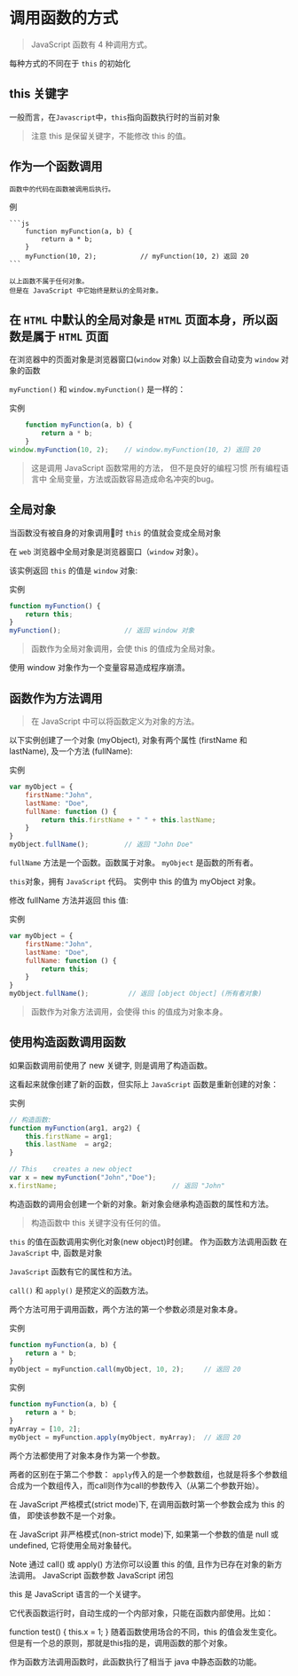 调用函数的方式
================

> JavaScript 函数有 4 种调用方式。

每种方式的不同在于 `this` 的初始化

this 关键字
-----------

一般而言，在`Javascript`中，`this`指向函数执行时的当前对象

> 	注意 this 是保留关键字，不能修改 this 的值。

作为一个函数调用
--------------

    函数中的代码在函数被调用后执行。
例

    ```js
        function myFunction(a, b) {
            return a * b;
        }
        myFunction(10, 2);           // myFunction(10, 2) 返回 20
    ```

    以上函数不属于任何对象。
    但是在 JavaScript 中它始终是默认的全局对象。

在 `HTML` 中默认的全局对象是 `HTML` 页面本身，所以函数是属于 `HTML` 页面
-------------

在浏览器中的页面对象是浏览器窗口(`window` 对象)
以上函数会自动变为 `window` 对象的函数

`myFunction()` 和 `window.myFunction()` 是一样的：

实例

```js
    function myFunction(a, b) {
        return a * b;
    }
window.myFunction(10, 2);    // window.myFunction(10, 2) 返回 20
```

> 这是调用 JavaScript 函数常用的方法， 但不是良好的编程习惯
所有编程语言中 全局变量，方法或函数容易造成命名冲突的bug。

全局对象
-------------

当函数没有被自身的对象调用时 `this` 的值就会变成全局对象

在 `web` 浏览器中全局对象是浏览器窗口（`window` 对象）。

该实例返回 `this` 的值是 `window` 对象:

实例

```js
function myFunction() {
    return this;
}
myFunction();                // 返回 window 对象
```

>	函数作为全局对象调用，会使 this 的值成为全局对象。

使用 window 对象作为一个变量容易造成程序崩溃。

函数作为方法调用
------------

> 在 JavaScript 中可以将函数定义为对象的方法。

以下实例创建了一个对象 (myObject), 对象有两个属性 (firstName 和 lastName), 及一个方法 (fullName):

实例

```js
var myObject = {
    firstName:"John",
    lastName: "Doe",
    fullName: function () {
        return this.firstName + " " + this.lastName;
    }
}
myObject.fullName();         // 返回 "John Doe"
```

`fullName` 方法是一个函数。函数属于对象。 
`myObject` 是函数的所有者。

`this`对象，拥有 `JavaScript` 代码。
实例中 this 的值为 myObject 对象。

修改 fullName 方法并返回 this 值:

实例

```js
var myObject = {
    firstName:"John",
    lastName: "Doe",
    fullName: function () {
        return this;
    }
}
myObject.fullName();          // 返回 [object Object] (所有者对象)
```

>	函数作为对象方法调用，会使得 this 的值成为对象本身。

使用构造函数调用函数
-------------

如果函数调用前使用了 new 关键字, 则是调用了构造函数。

这看起来就像创建了新的函数，但实际上 `JavaScript` 函数是重新创建的对象：

实例

```js
// 构造函数:
function myFunction(arg1, arg2) {
    this.firstName = arg1;
    this.lastName  = arg2;
}
 
// This    creates a new object
var x = new myFunction("John","Doe");
x.firstName;                             // 返回 "John"
```

构造函数的调用会创建一个新的对象。新对象会继承构造函数的属性和方法。

>	构造函数中 this 关键字没有任何的值。

`this` 的值在函数调用实例化对象(new object)时创建。
作为函数方法调用函数
在 `JavaScript` 中, 函数是对象

`JavaScript` 函数有它的属性和方法。

`call()` 和 `apply()` 是预定义的函数方法。

两个方法可用于调用函数，两个方法的第一个参数必须是对象本身。

实例

```js
function myFunction(a, b) {
    return a * b;
}
myObject = myFunction.call(myObject, 10, 2);     // 返回 20
```

实例
```js
function myFunction(a, b) {
    return a * b;
}
myArray = [10, 2];
myObject = myFunction.apply(myObject, myArray);  // 返回 20
```

两个方法都使用了对象本身作为第一个参数。

两者的区别在于第二个参数： `apply`传入的是一个参数数组，也就是将多个参数组合成为一个数组传入，而call则作为call的参数传入（从第二个参数开始）。

在 JavaScript 严格模式(strict mode)下, 在调用函数时第一个参数会成为 this 的值， 即使该参数不是一个对象。

在 JavaScript 非严格模式(non-strict mode)下, 如果第一个参数的值是 null 或 undefined, 它将使用全局对象替代。

Note	通过 call() 或 apply() 方法你可以设置 this 的值, 且作为已存在对象的新方法调用。
 JavaScript 函数参数 JavaScript 闭包 


this 是 JavaScript 语言的一个关键字。

它代表函数运行时，自动生成的一个内部对象，只能在函数内部使用。比如：

function test() {
    this.x = 1;
}
随着函数使用场合的不同，this 的值会发生变化。但是有一个总的原则，那就是this指的是，调用函数的那个对象。



作为函数方法调用函数时，此函数执行了相当于 java 中静态函数的功能。

<script>
var myObject, myArray;
myObject={
    name: "hahaha ",
    hsk: "en"
};
function myFunction(a, b) {
    alert(this);
    return this.name +this.hsk;
}
myArray = [10, 2]
myObject = myFunction.apply(myObject, myArray);       
document.getElementById("demo").innerHTML = myObject; 
</script>